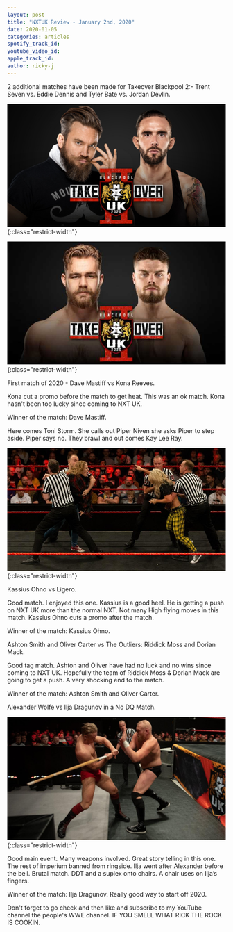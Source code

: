 ```yaml
---
layout: post
title: "NXTUK Review - January 2nd, 2020"
date: 2020-01-05
categories: articles
spotify_track_id:
youtube_video_id:
apple_track_id:
author: ricky-j
---
```

2 additional matches have been made for Takeover Blackpool 2:- Trent Seven vs. Eddie Dennis and Tyler Bate vs. Jordan Devlin.

![trent eddie](/assets/posts/2020-01-05/trenteddienxtuk.jpg){:class="restrict-width"}

![jordan tyler](/assets/posts/2020-01-05/tylerjordan.jpg){:class="restrict-width"}

First match of 2020 - Dave Mastiff vs Kona Reeves. 

Kona cut a promo before the match to get heat. This was an ok match. Kona hasn't been too lucky since coming to NXT UK. 

Winner of the match: Dave Mastiff.

Here comes Toni Storm. She calls out Piper Niven she asks Piper to step aside. Piper says no. They brawl and out comes Kay Lee Ray. 

![piper toni](/assets/posts/2020-01-05/PiperToni.jpg){:class="restrict-width"}

Kassius Ohno vs Ligero.

Good match. I enjoyed this one. Kassius is a good heel. He is getting a push on NXT UK more than the normal NXT. Not many High flying moves in this match. Kassius Ohno cuts a promo after the match. 

Winner of the match: Kassius Ohno.

Ashton Smith and Oliver Carter vs The Outliers: Riddick Moss and Dorian Mack.

Good tag match. Ashton and Oliver have had no luck and no wins since coming to NXT UK. Hopefully the team of Riddick Moss & Dorian Mack are going to get a push. A very shocking end to the match. 

Winner of the match: Ashton Smith and Oliver Carter.

Alexander Wolfe vs Ilja Dragunov in a No DQ Match.

![ilja wolfe](/assets/posts/2020-01-05/iljawolfe.jpg){:class="restrict-width"}

Good main event. Many weapons involved. Great story telling in this one. The rest of imperium banned from ringside. Ilja went after Alexander before the bell. Brutal match. DDT and a suplex onto chairs. A chair uses on Ilja’s fingers. 

Winner of the match: Ilja Dragunov. Really good way to start off 2020. 

Don't forget to go check and then like and subscribe to my YouTube channel the people's WWE channel. IF YOU SMELL WHAT RICK THE ROCK IS COOKIN.
